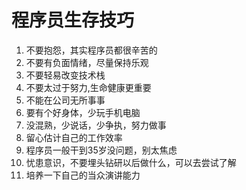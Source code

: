 # 程序员生存技巧

1. 不要抱怨，其实程序员都很辛苦的
2. 不要有负面情绪，尽量保持乐观
3. 不要轻易改变技术栈
4. 不要太过于努力,生命健康更重要
5. 不能在公司无所事事
6. 要有个好身体，少玩手机电脑
7. 没混熟，少说话，少争执，努力做事
8. 留心估计自己的工作效率
9. 程序员一般干到35岁没问题，别太焦虑
10. 忧患意识，不要埋头钻研以后做什么，可以去尝试了解
11. 培养一下自己的当众演讲能力
